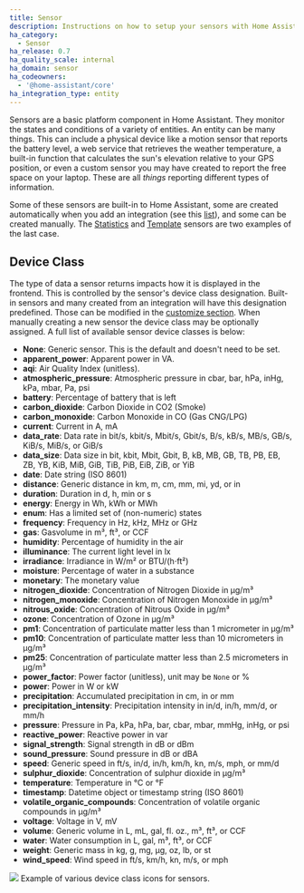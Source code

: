 ```yaml
---
title: Sensor
description: Instructions on how to setup your sensors with Home Assistant.
ha_category:
  - Sensor
ha_release: 0.7
ha_quality_scale: internal
ha_domain: sensor
ha_codeowners:
  - '@home-assistant/core'
ha_integration_type: entity
---
```


Sensors are a basic platform component in Home Assistant. They monitor the states and conditions of a variety of entities. An entity can be many things. This can include a physical device like a motion sensor that reports the battery level, a web service that retrieves the weather temperature, a built-in function that calculates the sun's elevation relative to your GPS position, or even a custom sensor you may have created to report the free space on your laptop. These are all *things* reporting different types of information.

Some of these sensors are built-in to Home Assistant, some are created automatically when you add an integration (see this [list](/integrations/#sensor)), and some can be created manually. The [Statistics](/integrations/statistics) and [Template](/integrations/template) sensors are two examples of the last case.

## Device Class

The type of data a sensor returns impacts how it is displayed in the frontend. This is controlled by the sensor's device class designation. Built-in sensors and many created from an integration will have this designation predefined. Those can be modified in the [customize section](/docs/configuration/customizing-devices/). When manually creating a new sensor the device class may be optionally assigned. A full list of available sensor device classes is below:

- **None**: Generic sensor. This is the default and doesn't need to be set.
- **apparent_power**: Apparent power in VA.
- **aqi**: Air Quality Index (unitless).
- **atmospheric_pressure**: Atmospheric pressure in cbar, bar, hPa, inHg, kPa, mbar, Pa, psi
- **battery**: Percentage of battery that is left
- **carbon_dioxide**: Carbon Dioxide in CO2 (Smoke)
- **carbon_monoxide**: Carbon Monoxide in CO (Gas CNG/LPG)
- **current**: Current in A, mA
- **data_rate**: Data rate in bit/s, kbit/s, Mbit/s, Gbit/s, B/s, kB/s, MB/s, GB/s, KiB/s, MiB/s, or GiB/s
- **data_size**: Data size in bit, kbit, Mbit, Gbit, B, kB, MB, GB, TB, PB, EB, ZB, YB, KiB, MiB, GiB, TiB, PiB, EiB, ZiB, or YiB
- **date**: Date string (ISO 8601)
- **distance**: Generic distance in km, m, cm, mm, mi, yd, or in
- **duration**: Duration in d, h, min or s
- **energy**: Energy in Wh, kWh or MWh
- **enum**: Has a limited set of (non-numeric) states
- **frequency**: Frequency in Hz, kHz, MHz or GHz
- **gas**: Gasvolume in m³, ft³, or CCF
- **humidity**: Percentage of humidity in the air
- **illuminance**: The current light level in lx
- **irradiance**: Irradiance in W/m² or BTU/(h⋅ft²)
- **moisture**: Percentage of water in a substance
- **monetary**: The monetary value
- **nitrogen_dioxide**: Concentration of Nitrogen Dioxide in µg/m³
- **nitrogen_monoxide**: Concentration of Nitrogen Monoxide in µg/m³
- **nitrous_oxide**: Concentration of Nitrous Oxide in µg/m³
- **ozone**: Concentration of Ozone in µg/m³
- **pm1**: Concentration of particulate matter less than 1 micrometer in µg/m³
- **pm10**: Concentration of particulate matter less than 10 micrometers in µg/m³
- **pm25**: Concentration of particulate matter less than 2.5 micrometers in µg/m³
- **power_factor**: Power factor (unitless), unit may be `None` or %
- **power**: Power in W or kW
- **precipitation**: Accumulated precipitation in cm, in or mm
- **precipitation_intensity**: Precipitation intensity in in/d, in/h, mm/d, or mm/h
- **pressure**: Pressure in Pa, kPa, hPa, bar, cbar, mbar, mmHg, inHg, or psi
- **reactive_power**: Reactive power in var
- **signal_strength**: Signal strength in dB or dBm
- **sound_pressure**: Sound pressure in dB or dBA
- **speed**: Generic speed in ft/s, in/d, in/h, km/h, kn, m/s, mph, or mm/d
- **sulphur_dioxide**: Concentration of sulphur dioxide in µg/m³
- **temperature**: Temperature in °C or °F
- **timestamp**: Datetime object or timestamp string (ISO 8601)
- **volatile_organic_compounds**: Concentration of volatile organic compounds in µg/m³
- **voltage**: Voltage in V, mV
- **volume**: Generic volume in L, mL, gal, fl. oz., m³, ft³, or CCF
- **water**: Water consumption in L, gal, m³, ft³, or CCF
- **weight**: Generic mass in kg, g, mg, µg, oz, lb, or st
- **wind_speed**: Wind speed in ft/s, km/h, kn, m/s, or mph

<p class='img'>
<img src='/images/screenshots/sensor_device_classes_icons.png' />
Example of various device class icons for sensors.
</p>
